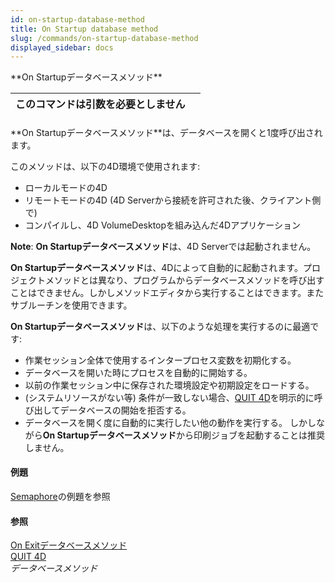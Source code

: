 ```yaml
---
id: on-startup-database-method
title: On Startup database method
slug: /commands/on-startup-database-method
displayed_sidebar: docs
---
```


<!--REF #_command_.On Startup database method.Syntax-->**On Startupデータベースメソッド**<!-- END REF-->
<!--REF #_command_.On Startup database method.Params-->
| このコマンドは引数を必要としません |  |
| --- | --- |

<!-- END REF-->

#### 

<!--REF #_command_.On Startup database method.Summary-->**On Startupデータベースメソッド**は、データベースを開くと1度呼び出されます。<!-- END REF--> 

このメソッドは、以下の4D環境で使用されます:

* ローカルモードの4D
* リモートモードの4D (4D Serverから接続を許可された後、クライアント側で)
* コンパイルし、4D VolumeDesktopを組み込んだ4Dアプリケーション

**Note**: **On Startupデータベースメソッド**は、4D Serverでは起動されません。

**On Startupデータベースメソッド**は、4Dによって自動的に起動されます。プロジェクトメソッドとは異なり、プログラムからデータベースメソッドを呼び出すことはできません。しかしメソッドエディタから実行することはできます。またサブルーチンを使用できます。

**On Startupデータベースメソッド**は、以下のような処理を実行するのに最適です:

* 作業セッション全体で使用するインタープロセス変数を初期化する。
* データベースを開いた時にプロセスを自動的に開始する。
* 以前の作業セッション中に保存された環境設定や初期設定をロードする。
* (システムリソースがない等) 条件が一致しない場合、[QUIT 4D](quit-4d.md)を明示的に呼び出してデータベースの開始を拒否する。
* データベースを開く度に自動的に実行したい他の動作を実行する。
しかしながら**On Startupデータベースメソッド**から印刷ジョブを起動することは推奨しません。

#### 例題 

[Semaphore](semaphore.md)の例題を参照

#### 参照 

[On Exitデータベースメソッド](on-exit-database-method.md)  
[QUIT 4D](quit-4d.md)  
*データベースメソッド*  